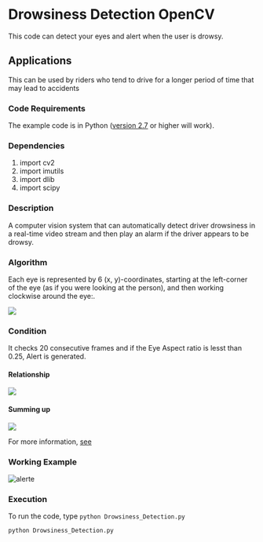 # Drowsiness Detection OpenCV 

This code can detect your eyes and alert when the user is drowsy.

## Applications

This can be used by riders who tend to drive for a longer period of time that may lead to accidents

### Code Requirements

The example code is in Python ([version 2.7](https://www.python.org/download/releases/2.7/) or higher will work).

### Dependencies

1. import cv2
2. import imutils
3. import dlib
4. import scipy

### Description

A computer vision system that can automatically detect driver drowsiness in a real-time video stream and then play an alarm if the driver appears to be drowsy.

### Algorithm

Each eye is represented by 6 (x, y)-coordinates, starting at the left-corner of the eye (as if you were looking at the person), and then working clockwise around the eye:.

<img src="https://github.com/akshaybahadur21/Drowsiness_Detection/blob/master/eye1.jpg">

### Condition

It checks 20 consecutive frames and if the Eye Aspect ratio is lesst than 0.25, Alert is generated.

#### Relationship

<img src="https://github.com/akshaybahadur21/Drowsiness_Detection/blob/master/eye2.png">

#### Summing up

<img src="https://github.com/akshaybahadur21/Drowsiness_Detection/blob/master/eye3.jpg">

For more information, [see](https://www.pyimagesearch.com/2017/05/08/drowsiness-detection-opencv/)

### Working Example

![alerte](https://user-images.githubusercontent.com/39752128/113356743-4deda580-9332-11eb-84ea-985bcdf82221.PNG)


### Execution

To run the code, type `python Drowsiness_Detection.py`

```
python Drowsiness_Detection.py
